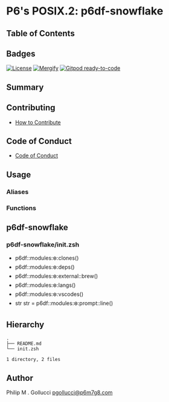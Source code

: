 # P6's POSIX.2: p6df-snowflake

## Table of Contents

## Badges

[![License](https://img.shields.io/badge/License-Apache%202.0-yellowgreen.svg)](https://opensource.org/licenses/Apache-2.0)
[![Mergify](https://img.shields.io/endpoint.svg?url=https://gh.mergify.io/badges//p6df-snowflake/&style=flat)](https://mergify.io)
[![Gitpod ready-to-code](https://img.shields.io/badge/Gitpod-ready--to--code-blue?logo=gitpod)](<https://gitpod.io/#https://github.com//p6df-snowflake>)

## Summary

## Contributing

- [How to Contribute](<https://github.com//.github/blob/main/CONTRIBUTING.md>)

## Code of Conduct

- [Code of Conduct](<https://github.com//.github/blob/main/CODE_OF_CONDUCT.md>)

## Usage

### Aliases

### Functions

## p6df-snowflake

### p6df-snowflake/init.zsh

- p6df::modules::snowflake::clones()
- p6df::modules::snowflake::deps()
- p6df::modules::snowflake::external::brew()
- p6df::modules::snowflake::langs()
- p6df::modules::snowflake::vscodes()
- str str = p6df::modules::snowflake::prompt::line()

## Hierarchy

```text
.
├── README.md
└── init.zsh

1 directory, 2 files
```

## Author

Philip M . Gollucci <pgollucci@p6m7g8.com>
